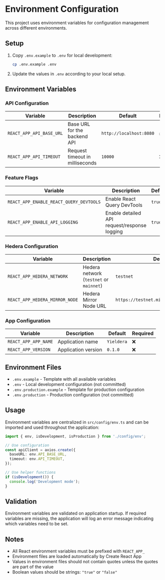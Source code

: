 # Environment Configuration

This project uses environment variables for configuration management across different environments.

## Setup

1. Copy `.env.example` to `.env` for local development:
   ```bash
   cp .env.example .env
   ```

2. Update the values in `.env` according to your local setup.

## Environment Variables

### API Configuration

| Variable | Description | Default | Required |
|----------|-------------|---------|----------|
| `REACT_APP_API_BASE_URL` | Base URL for the backend API | `http://localhost:8080` | ✅ |
| `REACT_APP_API_TIMEOUT` | Request timeout in milliseconds | `10000` | ❌ |

### Feature Flags

| Variable | Description | Default | Required |
|----------|-------------|---------|----------|
| `REACT_APP_ENABLE_REACT_QUERY_DEVTOOLS` | Enable React Query DevTools | `true` | ❌ |
| `REACT_APP_ENABLE_API_LOGGING` | Enable detailed API request/response logging | `true` | ❌ |

### Hedera Configuration

| Variable | Description | Default | Required |
|----------|-------------|---------|----------|
| `REACT_APP_HEDERA_NETWORK` | Hedera network (`testnet` or `mainnet`) | `testnet` | ❌ |
| `REACT_APP_HEDERA_MIRROR_NODE` | Hedera Mirror Node URL | `https://testnet.mirrornode.hedera.com` | ❌ |

### App Configuration

| Variable | Description | Default | Required |
|----------|-------------|---------|----------|
| `REACT_APP_APP_NAME` | Application name | `Yieldera` | ❌ |
| `REACT_APP_VERSION` | Application version | `0.1.0` | ❌ |

## Environment Files

- `.env.example` - Template with all available variables
- `.env` - Local development configuration (not committed)
- `.env.production.example` - Template for production configuration
- `.env.production` - Production configuration (not committed)

## Usage

Environment variables are centralized in `src/config/env.ts` and can be imported and used throughout the application:

```typescript
import { env, isDevelopment, isProduction } from './config/env';

// Use configuration
const apiClient = axios.create({
  baseURL: env.API_BASE_URL,
  timeout: env.API_TIMEOUT,
});

// Use helper functions
if (isDevelopment()) {
  console.log('Development mode');
}
```

## Validation

Environment variables are validated on application startup. If required variables are missing, the application will log an error message indicating which variables need to be set.

## Notes

- All React environment variables must be prefixed with `REACT_APP_`
- Environment files are loaded automatically by Create React App
- Values in environment files should not contain quotes unless the quotes are part of the value
- Boolean values should be strings: `"true"` or `"false"`
